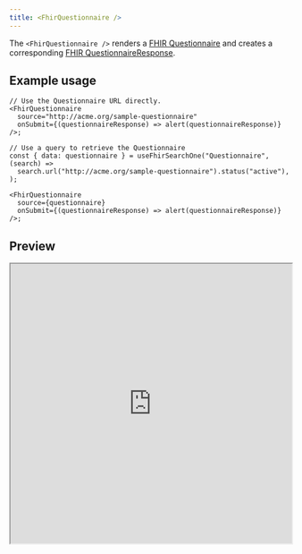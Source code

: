 ```yaml
---
title: <FhirQuestionnaire />
---
```


The `<FhirQuestionnaire />` renders a [FHIR Questionnaire](https://hl7.org/fhir/questionnaire.html)
and creates a corresponding [FHIR QuestionnaireResponse](https://hl7.org/fhir/questionnaireresponse.html).

## Example usage

```tsx
// Use the Questionnaire URL directly.
<FhirQuestionnaire
  source="http://acme.org/sample-questionnaire"
  onSubmit={(questionnaireResponse) => alert(questionnaireResponse)}
/>;

// Use a query to retrieve the Questionnaire
const { data: questionnaire } = useFhirSearchOne("Questionnaire", (search) =>
  search.url("http://acme.org/sample-questionnaire").status("active"),
);

<FhirQuestionnaire
  source={questionnaire}
  onSubmit={(questionnaireResponse) => alert(questionnaireResponse)}
/>;
```

## Preview

<iframe src="https://bonfhir.dev/storybook/iframe.html?args=&id=bonfhir-inputs-fhirquestionnaire--default&viewMode=story" width="100%" height="500" />

## Customization

Both the questionnaire and questionnaire item components can be overridden to allow for custom rendering. 

Here is an example of how to customize the questionnaire item renderer:


```tsx
// Define a custom questionnaire item:
import { MantineFhirQuestionnaireItem, MantineQuestionnaireItemRendererProps } from "@bonfhir/mantine/r4b";

export function CustomQuestionnaireItem({
  props,
  item,
  parentPath,
  form,
}: MantineQuestionnaireItemRendererProps) {

  // Customize the questionnaire item here

  // Fallback to the default renderer when needed
  return (
    <MantineFhirQuestionnaireItem
      props={props}
      item={item}
      parentPath={parentPath}
      form={form}
    />
  );
}
```
```tsx
// Define a custom renderer:
import { MantineRenderer } from "@bonfhir/mantine/r4b";

export const CustomRenderer = {
  ...MantineRenderer,
  FhirQuestionnaire: CustomQuestionnaire,
  FhirQuestionnaireItem: CustomQuestionnaireItem,
};

// Configure the new renderer on the <FhirUIProvider />
<FhirUIProvider renderer={CustomRenderer}>
  <App />
</FhirUIProvider>
```

See the [Custom renderers](/packages/react/custom-renderers) documentation for more detailed instructions.
